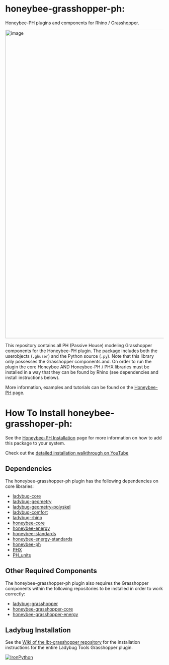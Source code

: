 # honeybee-grasshopper-ph:

Honeybee-PH plugins and components for Rhino / Grasshopper.

<img width="978" alt="image" src="https://user-images.githubusercontent.com/69652712/193476135-cfe77702-21e1-4e5e-905e-98191ce5c3e3.png">

This repository contains all PH (Passive House) modeling Grasshopper components for the Honeybee-PH
plugin. The package includes both the userobjects (`.ghuser`) and the Python
source (`.py`). Note that this library only possesses the Grasshopper components
and. On order to run the plugin the core Honeybee AND Honeybee-PH / PHX libraries must be installed in a way that
they can be found by Rhino (see dependencies and install instructions below).

More information, examples and tutorials can be found on the [Honeybee-PH](https://ph-tools.github.io/honeybee_grasshopper_ph/) page.

# How To Install honeybee-grasshoper-ph:
See the [Honeybee-PH Installation](https://ph-tools.github.io/honeybee_grasshopper_ph/install/) page for more information on how to add this package to your system.

Check out the [detailed installation walkthrough on YouTube](https://youtu.be/DvH_Wxf1D8A)

## Dependencies

The honeybee-grasshopper-ph plugin has the following dependencies on core libraries:

* [ladybug-core](https://github.com/ladybug-tools/ladybug)
* [ladybug-geometry](https://github.com/ladybug-tools/ladybug-geometry)
* [ladybug-geometry-polyskel](https://github.com/ladybug-tools/ladybug-geometry-polyskel)
* [ladybug-comfort](https://github.com/ladybug-tools/ladybug-comfort)
* [ladybug-rhino](https://github.com/ladybug-tools/ladybug-rhino)
* [honeybee-core](https://github.com/ladybug-tools/honeybee-core)
* [honeybee-energy](https://github.com/ladybug-tools/honeybee-energy)
* [honeybee-standards](https://github.com/ladybug-tools/honeybee-standards)
* [honeybee-energy-standards](https://github.com/ladybug-tools/honeybee-ph-standards)
* [honeybee-ph](https://github.com/PH-Tools/honeybee_ph)
* [PHX](https://github.com/PH-Tools/PHX)
* [PH_units](https://github.com/PH-Tools/PH_units)

## Other Required Components

The honeybee-grasshopper-ph plugin also requires the Grasshopper components within the
following repositories to be installed in order to work correctly:

* [ladybug-grasshopper](https://github.com/ladybug-tools/ladybug-grasshopper)
* [honeybee-grasshopper-core](https://github.com/ladybug-tools/honeybee-grasshopper-core)
* [honeybee-grasshopper-energy](https://github.com/ladybug-tools/honeybee-grasshopper-energy)

## Ladybug Installation

See the [Wiki of the lbt-grasshopper repository](https://github.com/ladybug-tools/lbt-grasshopper/wiki)
for the installation instructions for the entire Ladybug Tools Grasshopper plugin.


[![IronPython](https://img.shields.io/badge/ironpython-2.7-red.svg)](https://github.com/IronLanguages/ironpython2/releases/tag/ipy-2.7.8/)
